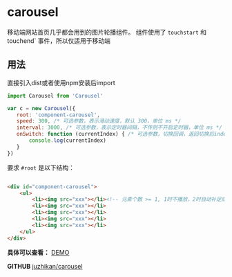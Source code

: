 # carousel

移动端网站首页几乎都会用到的图片轮播组件。
组件使用了 `touchstart` 和 touchend` 事件，所以仅适用于移动端

## 用法

直接引入dist或者使用npm安装后import
 ```js
 import Carousel from 'Carousel'

 var c = new Carousel({
    root: 'component-carousel',
    speed: 300, /* 可选参数，表示滑动速度，默认 300，单位 ms */
    interval: 3000, /* 可选参数，表示定时器间隔，不传则不开启定时器，单位 ms */
    onSwitch: function (currentIndex) { /* 可选参数，切换回调，返回切换后index */
        console.log(currentIndex)
    } 
 })

 ```

要求 `#root` 是以下结构：  

```html

<div id="component-carousel">
    <ul>
        <li><img src="xxx"></li><!-- 元素个数 >= 1, 1时不播放，2时自动补足成4个以便于切换 -->
        <li><img src="xxx"></li>
        <li><img src="xxx"></li>
        <li><img src="xxx"></li>
        <li><img src="xxx"></li>
    </ul>
</div>
```

**具体可以查看：**
[DEMO](https://juzhikan.github.io/carousel/index.html)

**GITHUB**
[juzhikan/carousel](https://github.com/juzhikan/carousel)